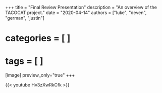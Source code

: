 +++
title = "Final Review Presentation"
description = "An overview of the TACOCAT project."
date = "2020-04-14"
authors = ["luke", "deven", "german", "justin"]
# categories = [ ]
# tags = [ ]

[image]
   preview_only="true"
+++

{{< youtube Hv3zXwRkCfk >}}